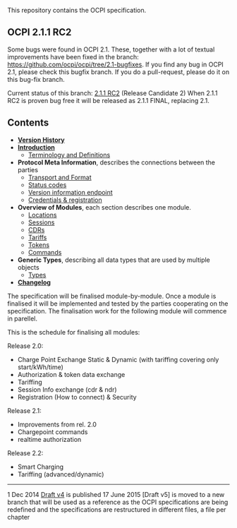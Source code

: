 This repository contains the OCPI specification.

## OCPI 2.1.1 RC2
Some bugs were found in OCPI 2.1. These, together with a lot of textual improvements have been fixed in the branch:
https://github.com/ocpi/ocpi/tree/2.1-bugfixes. If you find any bug in OCPI 2.1, please check this bugfix branch.
If you do a pull-request, please do it on this bug-fix branch.

Current status of this branch: [2.1.1 RC2](releases/OCPI_2.1.1-RC2.pdf) (Release Candidate 2)
When 2.1.1 RC2 is proven bug free it will be released as 2.1.1 FINAL, replacing 2.1.

## Contents

 * [__Version History__](version_history.md)
 * [__Introduction__](introduction.md)
   - [Terminology and Definitions](terminology.md)
 * __Protocol Meta Information__, describes the connections between the parties
   - [Transport and Format](transport_and_format.md)
   - [Status codes](status_codes.md)
   - [Version information endpoint](version_information_endpoint.md)
   - [Credentials & registration](credentials.md)
 * __Overview of Modules__, each section describes one module.
   - [Locations](mod_locations.md)
   - [Sessions](mod_sessions.md)
   - [CDRs](mod_cdrs.md)
   - [Tariffs](mod_tariffs.md)
   - [Tokens](mod_tokens.md)
   - [Commands](mod_commands.md)
 * __Generic Types__, describing all data types that are used by multiple objects
   - [Types](types.md)
 * [__Changelog__](changelog.md)

<!--
Will be added lated:
* [9. Smart charging.md](smart_charging.md)
-->

The specification will be finalised module-by-module. Once a module is finalised it will be implemented and tested by the parties cooperating on the specification. The finalisation work for the following module will commence in parellel.

This is the schedule for finalising all modules:

Release 2.0: 
- Charge Point Exchange Static & Dynamic (with tariffing covering only start/kWh/time)
- Authorization & token data exchange
- Tariffing
- Session Info exchange (cdr & ndr)
- Registration (How to connect) & Security

Release 2.1:
- Improvements from rel. 2.0
- Chargepoint commands
- realtime authorization

Release 2.2:
- Smart Charging
- Tariffing (advanced/dynamic)


----
1 Dec 2014 [Draft v4](releases/old/OCPI-Draftv4.pdf) is published
17 June 2015 [Draft v5] is moved to a new branch that will be used as a reference as the OCPI specifications are being redefined and the specifications are restructured in different files, a file per chapter

